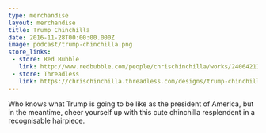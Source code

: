 ```yaml
---
type: merchandise
layout: merchandise
title: Trump Chinchilla
date: 2016-11-28T00:00:00.000Z
image: podcast/trump-chinchilla.png
store_links:
 - store: Red Bubble
   link: http://www.redbubble.com/people/chrischinchilla/works/24064211-trump-chinchilla
 - store: Threadless
   link: https://chrischinchilla.threadless.com/designs/trump-chinchilla
---
```


Who knows what Trump is going to be like as the president of America, but in the meantime, cheer yourself up with this cute chinchilla resplendent in a recognisable hairpiece.
